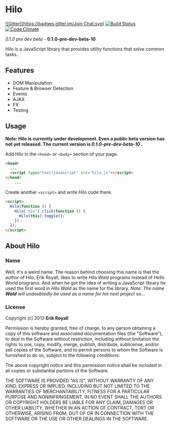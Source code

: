 Hilo
====
[![Gitter](https://badges.gitter.im/Join Chat.svg)](https://gitter.im/erikroyall/hilo?utm_source=badge&utm_medium=badge&utm_campaign=pr-badge)
[![Build Status](https://travis-ci.org/erikroyall/hilo.svg?branch=master)](https://travis-ci.org/erikroyall/hilo)
[![Code Climate](https://codeclimate.com/github/erikroyall/hilo/badges/gpa.svg)](https://codeclimate.com/github/erikroyall/hilo)

_0.1.0 pre dev beta_ - **0.1.0-pre-dev-beta-10**

Hilo is a JavaScript library that provides utility functions that solve common tasks.

## Features

- DOM Manipulation
- Feature & Browser Detection
- Events
- AJAX
- FX
- Testing

## Usage

**Note: Hilo is currently under development. Even a public beta version has not yet released. The current version is _0.1.0-pre-dev-beta-10_ .**

Add Hilo in the `<head>` or `<body>` section of your page.

```html
<head>
  ...
  <script type="text/javascript" src="hilo.js"></script>
</head>
    ...
```

Create another `<script>` and write Hilo code there.

```html
<script>
  Hilo(function () {
    Hilo('div').click(function () {
      Hilo(this).toggle();
    });
  });
</script>
```

## About Hilo

### Name

Well, it's a weird name. The reason behind choosing this name is
that the author of Hilo, Erik Royall, likes to write *Hilo Wald*
programs instead of _Hello World_ programs. And when he got the
idea of writing a JavaScript library he used the first word in
*Hilo Wald* as the name for the library. 
_Note: The name **Wald** will undoubtedly be used as a name for_
_his next project so..._

### License

Copyright (c) 2013 **Erik Royall**

Permission is hereby granted, free of charge, to any person
obtaining a copy of this software and associated documentation
files (the "Software"), to deal in the Software without
restriction, including without limitation the rights to use,
copy, modify, merge, publish, distribute, sublicense, and/or sell
copies of the Software, and to permit persons to whom the
Software is furnished to do so, subject to the following
conditions:

The above copyright notice and this permission notice shall be
included in all copies or substantial portions of the Software.

THE SOFTWARE IS PROVIDED "AS IS", WITHOUT WARRANTY OF ANY KIND,
EXPRESS OR IMPLIED, INCLUDING BUT NOT LIMITED TO THE WARRANTIES
OF MERCHANTABILITY, FITNESS FOR A PARTICULAR PURPOSE AND
NONINFRINGEMENT. IN NO EVENT SHALL THE AUTHORS OR COPYRIGHT
HOLDERS BE LIABLE FOR ANY CLAIM, DAMAGES OR OTHER LIABILITY,
WHETHER IN AN ACTION OF CONTRACT, TORT OR OTHERWISE, ARISING
FROM, OUT OF OR IN CONNECTION WITH THE SOFTWARE OR THE USE OR
OTHER DEALINGS IN THE SOFTWARE.
